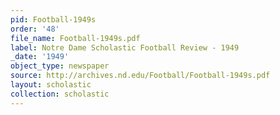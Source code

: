 ```yaml
---
pid: Football-1949s
order: '48'
file_name: Football-1949s.pdf
label: Notre Dame Scholastic Football Review - 1949
_date: '1949'
object_type: newspaper
source: http://archives.nd.edu/Football/Football-1949s.pdf
layout: scholastic
collection: scholastic
---
```

